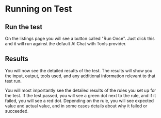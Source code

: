 # Running on Test

## Run the test
On the listings page you will see a button called "Run Once". Just click this and it will run against the default AI Chat with Tools provider.

## Results
You will now see the detailed results of the test. The results will show you the input, output, tools used, and any additional information relevant to that test run.

You will most importantly see the detailed results of the rules you set up for the test. If the test passed, you will see a green dot next to the rule, and if it failed, you will see a red dot. Depending on the rule, you will see expected value and actual value, and in some cases details about why it failed or succeeded.
